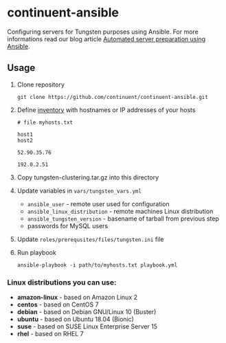 # continuent-ansible

Configuring servers for Tungsten purposes using Ansible. For more informations read our blog article [Automated server preparation using Ansible](#).

## Usage

1. Clone repository
    ```
    git clone https://github.com/continuent/continuent-ansible.git
    ```

2. Define [inventory](https://docs.ansible.com/ansible/latest/user_guide/intro_inventory.html) with hostnames or IP addresses of your hosts
    ```
    # file myhosts.txt

    host1
    host2

    52.90.35.76

    192.0.2.51

    ```

3. Copy tungsten-clustering.tar.gz into this directory

4. Update variables in `vars/tungsten_vars.yml`
    - `ansible_user` - remote user used for configuration
    - `ansible_linux_distribution` - remote machines Linux distribution
    - `ansible_tungsten_version` - basename of tarball from previous step
    - passwords for MySQL users

5. Update `roles/prerequsites/files/tungsten.ini` file

6. Run playbook
    ```
    ansible-playbook -i path/to/myhosts.txt playbook.yml
    ```

### Linux distributions you can use:
- **amazon-linux** - based on Amazon Linux 2
- **centos** - based on CentOS 7
- **debian** - based on Debian GNU/Linux 10 (Buster)
- **ubuntu** - based on Ubuntu 18.04 (Bionic)
- **suse** - based on SUSE Linux Enterprise Server 15
- **rhel** - based on RHEL 7
